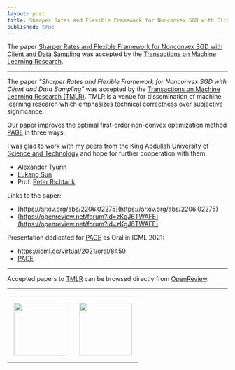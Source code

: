 ```yaml
---
layout: post
title: Sharper Rates and Flexible Framework for Nonconvex SGD with Client and Data Sampling.
published: true
---
```


The paper [Sharper Rates and Flexible Framework for Nonconvex SGD with Client and Data Sampling](https://arxiv.org/abs/2206.02275) was accepted by the [Transactions on Machine Learning Research](https://jmlr.csail.mit.edu/tmlr/index.html).

---

The paper *"Sharper Rates and Flexible Framework for Nonconvex SGD with Client and Data Sampling"* was accepted by the [Transactions on Machine Learning Research (TMLR)](https://jmlr.csail.mit.edu/tmlr/index.html). TMLR is a venue for dissemination of machine learning research which emphasizes technical correctness over subjective significance.

Our paper improves the optimal first-order non-convex optimization method [PAGE](https://proceedings.mlr.press/v139/li21a.html) in three ways.

I was glad to work with my peers from the [King Abdullah University of Science and Technology](https://cemse.kaust.edu.sa/) and hope for further cooperation with them:
* [Alexander Tyurin](https://k3nfalt.github.io/)
* [Lukang Sun](https://lukangsun.github.io/)
* Prof. [Peter Richtarik](https://richtarik.org/)

Links to the paper:
* [https://arxiv.org/abs/2206.02275](https://arxiv.org/abs/2206.02275)
* [https://openreview.net/forum?id=zKgJ6TWAFE](https://openreview.net/forum?id=zKgJ6TWAFE)

Presentation dedicated for [PAGE](https://proceedings.mlr.press/v139/li21a.html) as Oral in ICML 2021:
* https://icml.cc/virtual/2021/oral/8450
* [PAGE](https://proceedings.mlr.press/v139/li21a.html)

---

Accepted papers to [TMLR](https://jmlr.org/tmlr/) can be browsed directly from [OpenReview](https://openreview.net/group?id=TMLR]). 

---

<table style="text-align:center;">
<tr>
<td style="padding:15px;text-align:center;vertical-align:middle;"> <img height="120px" src="https://burlachenkok.github.io/materials/KAUST-logo.svg"/> </td> 
<td style="padding:15px;text-align:center;vertical-align:middle;"> <img height="120px" src="https://burlachenkok.github.io/materials/tmlr.jpg"/> </td> 
</tr>
</table>
